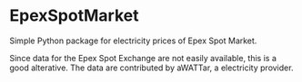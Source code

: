 # EpexSpotMarket
Simple Python package for electricity prices of Epex Spot Market.

Since data for the Epex Spot Exchange are not easily available, this is a good alterative. The data are contributed by aWATTar, a electricity provider.
